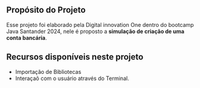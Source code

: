 ## Propósito do Projeto
Esse projeto foi elaborado pela Digital innovation One dentro do bootcamp Java Santander 2024, nele é proposto a **simulação de criação de uma conta bancária**.

## Recursos disponíveis neste projeto

* Importação de Bibliotecas
* Interaçaõ com o usuário através do Terminal.

